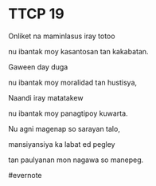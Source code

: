 # TTCP 19

Onliket na maminlasus iray totoo

nu ibantak moy kasantosan tan kakabatan.

Gaween day duga

nu ibantak moy moralidad tan hustisya,

Naandi iray matatakew

nu ibantak moy panagtipoy kuwarta.

Nu agni magenap so sarayan talo,

mansiyansiya ka labat ed pegley

tan paulyanan mon nagawa so manepeg.

\#evernote

